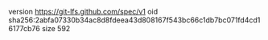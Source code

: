 version https://git-lfs.github.com/spec/v1
oid sha256:2abfa07330b34ac8d8fdeea43d808167f543bc66c1db7bc071fd4cd16177cb76
size 592

